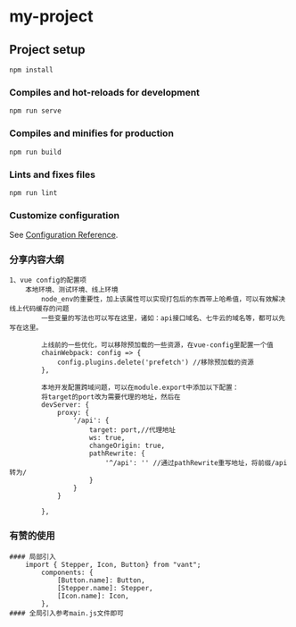 # my-project

## Project setup
```
npm install
```

### Compiles and hot-reloads for development
```
npm run serve
```

### Compiles and minifies for production
```
npm run build
```

### Lints and fixes files
```
npm run lint
```

### Customize configuration
See [Configuration Reference](https://cli.vuejs.org/config/).


### 分享内容大纲

    1、vue config的配置项
        本地环境、测试环境、线上环境
            node_env的重要性，加上该属性可以实现打包后的东西带上哈希值，可以有效解决线上代码缓存的问题
            一些变量的写法也可以写在这里，诸如：api接口域名、七牛云的域名等，都可以先写在这里。

            上线前的一些优化，可以移除预加载的一些资源，在vue-config里配置一个值
            chainWebpack: config => {
                config.plugins.delete('prefetch') //移除预加载的资源
            },

            本地开发配置跨域问题，可以在module.export中添加以下配置：
            将target的port改为需要代理的地址，然后在
            devServer: {
                proxy: {
                    '/api': {
                        target: port,//代理地址
                        ws: true,
                        changeOrigin: true,
                        pathRewrite: {
                            '^/api': '' //通过pathRewrite重写地址，将前缀/api转为/
                        }
                    }
                }

            },

### 有赞的使用
    #### 局部引入
        import { Stepper, Icon, Button} from "vant";
            components: {
                [Button.name]: Button,
                [Stepper.name]: Stepper,
                [Icon.name]: Icon,
            },
    #### 全局引入参考main.js文件即可
